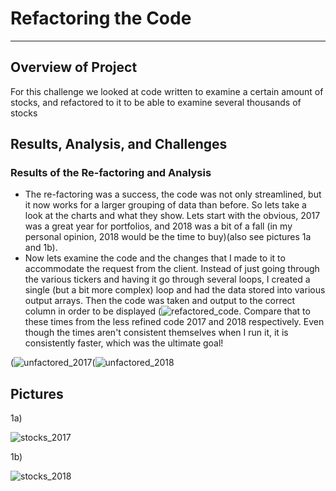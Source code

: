 # Refactoring the Code

---

## Overview of Project

For this challenge we looked at code written to examine a certain amount of stocks, and refactored to it to be able to examine several thousands of stocks

## Results, Analysis, and Challenges

### Results of the Re-factoring and Analysis
- The re-factoring was a success, the code was not only streamlined, but it now works for a larger grouping of data than before. So lets take a look at the charts and what they show. Lets start with the obvious, 2017 was a great year for portfolios, and 2018 was a bit of a fall (in my personal opinion, 2018 would be the time to buy)(also see pictures 1a and 1b). 
- Now lets examine the code and the changes that I made to it to accommodate the request from the client. Instead of 
just going through the various tickers and having it go through several loops, I created a single (but a bit more complex) loop and had the data stored into various output arrays. Then the code was taken and output to the correct column in order to be displayed (![refactored_code](https://user-images.githubusercontent.com/75768098/103468248-90481c00-4d1c-11eb-9fc3-226ffa2a4b47.png). Compare that to these times from the less refined code 2017 and 2018 respectively. Even though the times aren't consistent themselves when I run it, it is consistently faster, which was the ultimate goal!

(![unfactored_2017](https://user-images.githubusercontent.com/75768098/103468277-0ba9cd80-4d1d-11eb-89a5-86df0ac8bcd3.png)(![unfactored_2018](https://user-images.githubusercontent.com/75768098/103468281-15333580-4d1d-11eb-8199-91267a6877a8.png)



## Pictures
1a)

![stocks_2017](https://user-images.githubusercontent.com/75768098/103468211-5a0a9c80-4d1c-11eb-9187-b8e1f41d60d0.png)

1b)

![stocks_2018](https://user-images.githubusercontent.com/75768098/103468225-78709800-4d1c-11eb-9477-49c214a91cdc.png)
